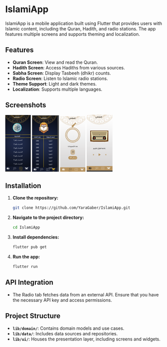 # IslamiApp

IslamiApp is a mobile application built using Flutter that provides users with Islamic content, including the Quran, Hadith, and radio stations. The app features multiple screens and supports theming and localization.

## Features

- **Quran Screen**: View and read the Quran.
- **Hadith Screen**: Access Hadiths from various sources.
- **Sabha Screen**: Display Tasbeeh (dhikr) counts.
- **Radio Screen**: Listen to Islamic radio stations.
- **Theme Support**: Light and dark themes.
- **Localization**: Supports multiple languages.

## Screenshots
![Hadith Screen](https://github.com/YaraGaber/IslamiApp/blob/master/img/hadeth.PNG?raw=true)
![Quran Screen](https://github.com/YaraGaber/IslamiApp/blob/master/img/quran.PNG?raw=true)
![Sabha Screen](https://github.com/YaraGaber/IslamiApp/blob/master/img/sabha.PNG?raw=true)
![Radio Screen](https://github.com/YaraGaber/IslamiApp/blob/master/img/radio.PNG?raw=true)


## Installation

1. **Clone the repository:**

    ```bash
    git clone https://github.com/YaraGaber/IslamiApp.git
    ```

2. **Navigate to the project directory:**

    ```bash
    cd IslamiApp
    ```

3. **Install dependencies:**

    ```bash
    flutter pub get
    ```

4. **Run the app:**

    ```bash
    flutter run
    ```

## API Integration

- The Radio tab fetches data from an external API. Ensure that you have the necessary API key and access permissions.

## Project Structure

- **`lib/domain/`**: Contains domain models and use cases.
- **`lib/data/`**: Includes data sources and repositories.
- **`lib/ui/`**: Houses the presentation layer, including screens and widgets.

